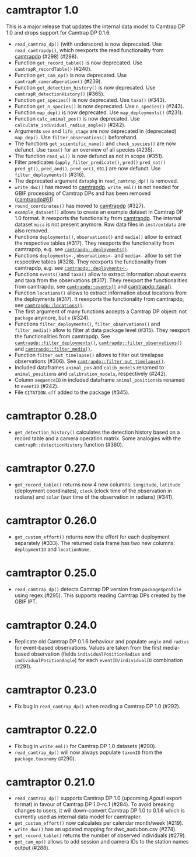 # camtraptor 1.0

This is a major release that updates the internal data model to Camtrap DP 1.0 and drops support for Camtrap DP 0.1.6.

- `read_camtrap_dp()` (with underscore) is now deprecated. Use `read_camtrapdp()`, which reexports the read functionality from [camtrapdp](https://inbo.github.io/camtrapdp/reference/read_camtrapdp.html) (#298) (#298).
- Function `get_record_table()` is now deprecated. Use `camtrapR_recordTable()` (#240).
- Function `get_cam_op()` is now deprecated. Use `camtrapR_cameraOperation()` (#239).
- Function `get_detection_history()` is now deprecated. Use `camtrapR_detectionHistory()` (#365).
- Function `get_species()` is now deprecated. Use `taxa()` (#343).
- Function `get_n_species()` is now deprecated. Use `n_species()` (#243).
- Function `map_dep()` is now deprecated. Use `map_deployments()` (#231).
- Function `calc_animal_pos()` is now deprecated. Use `calculate_individual_radius_angle()` (#242).
- Arguments `sex` and `life_stage` are now deprecated in (deprecated) `map_dep()`. Use `filter_observations()` beforehand.
- The functions `get_scientific_name()` and `check_species()` are now defunct. Use `taxa()` for an overview of all species (#235).
- The function `read_wi()` is now defunct as not in scope (#351). 
- Filter predicates (`apply_filter_predicate()`, `pred()` `pred_not()` `pred_gt()`, `pred_and()`, `pred_or()`, etc.) are now defunct. Use `filter_deployments()` (#316).
- The deprecated argument `datapkg` in `read_camtrap_dp()` is removed.
- `write_dwc()` has moved to [camtrapdp](https://inbo.github.io/camtrapdp/reference/write_dwc.html). `write_eml()` is not needed for GBIF processing of Camtrap DPs and has been removed ([camtrapdp#61](https://github.com/inbo/camtrapdp/issues/61)).
- `round_coordinates()` has moved to [camtrapdp](https://inbo.github.io/camtrapdp/reference/round_coordinates.html) (#327).
- `example_dataset()` allows to create an example dataset in Camtrap DP 1.0 format. It reexports the functionality from [camtrapdp](https://inbo.github.io/inbo/camtrapdp/reference/example_dataset.html). The internal dataset `mica` is not present anymore. Raw data files in `inst/extdata` are also removed.
- Functions `deployments()`, `observations()` and `media()` allow to extract the respective tables (#317). They reexports the functionality from camtrapdp, e.g. see [`camtrapdp::deployments()`](https://inbo.github.io/camtrapdp/reference/deployments.html).
- Functions `deployments<-`, `observations<-` and `media<-` allow to set the respective tables (#328). They reexports the functionality from camtrapdp, e.g. see [`camtrapdp::deployments<-`](https://inbo.github.io/camtrapdp/reference/deployments.html).
- Functions `events()`and `taxa()` allow to extract information about events and taxa from the observations (#317). They reexport the functionalities from camtrapdp, see [`camtrapdp::events()`](https://inbo.github.io/camtrapdp/reference/events.html) and [camtrapdp::taxa()](https://inbo.github.io/camtrapdp/reference/taxa.html).
- Function `locations()` allows to extract information about locations from the deployments (#317). It reexports the functionality from camtrapdp, see [`camtrapdp::locations()`](https://inbo.github.io/camtrapdp/reference/locations.html).
- The first argument of many functions accepts a Camtrap DP object: not `package` anymore, but `x` (#324).
- Functions `filter_deployments()`, `filter_observations()` and `filter_media()` allow to filter at data package level (#315). They reexport the functionalities from camtrapdp. See [`camtrapdp::filter_deployments()`](https://inbo.github.io/camtrapdp/reference/filter_deployments.html), [`camtrapdp::filter_observations()`](https://inbo.github.io/camtrapdp/reference/filter_observations.html) and [`camtrapdp::filter_media()`](https://inbo.github.io/camtrapdp/reference/filter_media.html).
- Function `filter_out_timelapse()` allows to filter out timelapse observations (#306). See [`camtrapdp::filter_out_timelapse()`](https://inbo.github.io/camtrapdp/reference/filter_out_timelapse.html).
- Included dataframes `animal_pos` and `calib_models` renamed to `animal_positions` and `calibration_models`, respectively (#242).
- Column `sequenceID` in included dataframe `animal_positions`is renamed to `eventID` (#242).
- File `CITATION.cff` added to the package (#345).

# camtraptor 0.28.0

- `get_detection_history()` calculates the detection history based on a record table and a camera operation matrix. Some analogies with the `camtrapR::detectionHistory` function (#360).

# camtraptor 0.27.0

- `get_record_table()` returns now 4 new columns: `longitude`, `latitude` (deployment coordinates), `clock` (clock time of the observation in radians) and `solar` (sun time of the observation in radians) (#341).

# camtraptor 0.26.0

- `get_custom_effort()` returns now the effort for each deployment separately (#333). The returned data frame has two new columns: `deploymentID` and `locationName`.

# camtraptor 0.25.0

- `read_camtrap_dp()` detects Camtrap DP version from `package$profile` using 
regex (#295).
This supports reading Camtrap DPs created by the GBIF IPT.

# camtraptor 0.24.0

- Replicate old Camtrap DP 0.1.6 behaviour and populate `angle` and `radius` for 
event-based observations.
Values are taken from the first media-based observation (fields 
`individualPositionRadius` and `individualPositionAngle`) for each 
`eventID/individualID` combination (#291).

# camtraptor 0.23.0

- Fix bug in `read_camtrap_dp()` when reading a Camtrap DP 1.0 (#292).

# camtraptor 0.22.0

- Fix bug in `write_eml()` for Camtrap DP 1.0 datasets (#290).
- `read_camtrap_dp()` will now always populate `taxonID` from the 
  `package.taxonomy` (#290).

# camtraptor 0.21.0

- `read_camtrap_dp()` supports Camtrap DP 1.0 (upcoming Agouti export format) in 
favour of Camtrap DP 1.0-rc.1 (#284).
To avoid breaking changes to users, it will down-convert Camtrap DP 1.0 to 0.1.6
which is currently used as internal data model for camtraptor.
- `get_custom_effort()` now calculates per calendar month/week (#219).
- `write_dwc()` has an updated mapping for dwc_audubon.csv (#274).
- `get_record_table()` returns the number of observed individuals (#279).
- `get_cam_op()` allows to add session and camera IDs to the station names output (#288).
